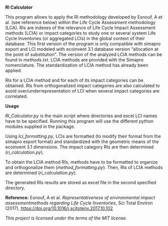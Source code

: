 **RI Calculator**

This program allows to apply the RI methodology developed by Esnouf, A et al. (see reference below) within the Life Cycle Assessment methodology (LCA).
RIs are indexes of the relevance of Life Cycle Impact Assessment methods (LCIA) or impact categories to study one or several system Life Cycle Inventories  (or aggregated LCIs) in the global context of their database. This first version of the program is only compatible with simapro export and LCI modeled with ecoinvent 3.1 database version “allocation at the point of substitution”.
The version of the analyzed LCIA methods can be found in *methods.txt*. LCIA methods are provided with the Simapro nomenclature. The standardization of LCIA method has already been applied.

RIs for a LCIA method and for each of its impact categories can be obtained.
RIs from orthogonalized impact categories are also calculated to avoid over/underrepresentation of LCI when several impact categories are correlated.

**Usage**

*RI_Calculator.py* is the main script where directories and excel LCI names have to be specified. 
Running this program will use the different python modules supplied in the package.

Using *lci_formatting.py*, LCIs are formatted (to modify their format from the simapro export format) and standardized with the geometric means of the ecoinvent 3.1 dimensions.
The impact category RIs are then determined (*ri_calculation.py*).

To obtain the LCIA method RIs, methods have to be formatted to organize and orthogonalize them (*method_formatting.py*).
Then, RIs of LCIA methods are determined (*ri_calculation.py*).

The generated RIs results are stored as excel file in the second specified directory.

**Reference:**
Esnouf, A et al. _Representativeness of environmental impact assessmentmethods regarding Life Cycle Inventories_,
Sci Total Environ (2017), https://doi.org/10.1016/j.scitotenv.2017.10.102

_This project is licensed under the terms of the MIT license._